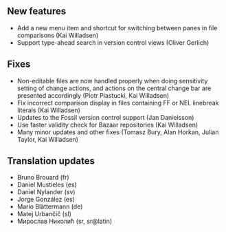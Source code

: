 <!--
2011-7-24 meld 1.5.2
=====================
-->

New features
------------

* Add a new menu item and shortcut for switching between panes in
  file comparisons (Kai Willadsen)
* Support type-ahead search in version control views (Oliver Gerlich)


Fixes
-----

* Non-editable files are now handled properly when doing sensitivity
  setting of change actions, and actions on the central change bar are
  presented accordingly (Piotr Piastucki, Kai Willadsen)
* Fix incorrect comparison display in files containing FF or NEL linebreak
  literals (Kai Willadsen)
* Updates to the Fossil version control support (Jan Danielsson)
* Use faster validity check for Bazaar repositories (Kai Willadsen)
* Many minor updates and other fixes (Tomasz Bury, Alan Horkan,
  Julian Taylor, Kai Willadsen)


Translation updates
-------------------

* Bruno Brouard (fr)
* Daniel Mustieles (es)
* Daniel Nylander (sv)
* Jorge González (es)
* Mario Blättermann (de)
* Matej Urbančič (sl)
* Мирослав Николић (sr, sr@latin)

